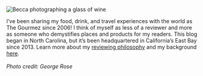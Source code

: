 ![Becca photographing a glass of wine](img/sections/whatsthegourmez.jpg "Whats the Gourmez")

I’ve been sharing my food, drink, and travel experiences with the world as The Gourmez since 2006! I think of myself as less of a reviewer and more as someone who demystifies places and products for my readers. This blog began in North Carolina, but it’s been headquartered in California’s East Bay since 2013. Learn more about my [reviewing philosophy](/philosophy) and my background [here](./about).
<br/><br />_Photo credit: George Rose_
